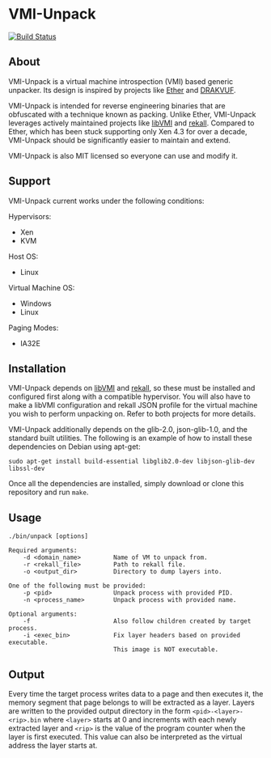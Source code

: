 # VMI-Unpack

[![Build Status](https://travis-ci.org/carter-yagemann/vmi-unpack.svg?branch=master)](https://travis-ci.org/carter-yagemann/vmi-unpack)

## About

VMI-Unpack is a virtual machine introspection (VMI) based generic unpacker. Its
design is inspired by projects like [Ether](http://ether.gtisc.gatech.edu/) and
[DRAKVUF](https://github.com/tklengyel/drakvuf).

VMI-Unpack is intended for reverse engineering binaries that are obfuscated with
a technique known as packing. Unlike Ether, VMI-Unpack leverages actively
maintained projects like [libVMI](https://github.com/libvmi/libvmi) and
[rekall](https://github.com/google/rekall). Compared to Ether, which has been
stuck supporting only Xen 4.3 for over a decade, VMI-Unpack should be
significantly easier to maintain and extend.

VMI-Unpack is also MIT licensed so everyone can use and modify it.

## Support

VMI-Unpack current works under the following conditions:

Hypervisors:
* Xen
* KVM

Host OS:
* Linux

Virtual Machine OS:
* Windows
* Linux

Paging Modes:
* IA32E

## Installation

VMI-Unpack depends on [libVMI](https://github.com/libvmi/libvmi) and
[rekall](https://github.com/google/rekall), so these must be installed and
configured first along with a compatible hypervisor. You will also have to make
a libVMI configuration and rekall JSON profile for the virtual machine you wish
to perform unpacking on. Refer to both projects for more details.

VMI-Unpack additionally depends on the glib-2.0, json-glib-1.0, and the standard
built utilities. The following is an example of how to install these
dependencies on Debian using apt-get:

    sudo apt-get install build-essential libglib2.0-dev libjson-glib-dev libssl-dev

Once all the dependencies are installed, simply download or clone this
repository and run `make`.

## Usage

```
./bin/unpack [options]

Required arguments:
    -d <domain_name>         Name of VM to unpack from.
    -r <rekall_file>         Path to rekall file.
    -o <output_dir>          Directory to dump layers into.

One of the following must be provided:
    -p <pid>                 Unpack process with provided PID.
    -n <process_name>        Unpack process with provided name.

Optional arguments:
    -f                       Also follow children created by target process.
    -i <exec_bin>            Fix layer headers based on provided executable.
                             This image is NOT executable.
```

## Output

Every time the target process writes data to a page and then executes it, the memory
segment that page belongs to will be extracted as a layer. Layers are written to the
provided output directory in the form `<pid>-<layer>-<rip>.bin` where `<layer>`
starts at 0 and increments with each newly extracted layer and `<rip>` is the value
of the program counter when the layer is first executed. This value can also be
interpreted as the virtual address the layer starts at.
